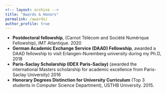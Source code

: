 ```yaml
---
<!-- layout: archive -->
title: "Awards & Honors"
permalink: /awards/
author_profile: true
---
```


* **Postdoctoral fellowship**, (Carnot Télécom and Société Numérique Fellowship), IMT Atlantique. 2020
* **German Academic Exchange Service (DAAD) Fellowship**, awarded a DAAD fellowship to visit Erlangen-Nuremberg university during my  Ph.D, 2018
* **Paris-Saclay Scholarship (IDEX Paris-Saclay)** (awarded the international Masters scholarship for academic excellence from Paris-Saclay University) 2016
* **Honorary Degrees Distinction for University Curriculum** (Top 3 students in Computer Science Department), USTHB University. 2015.

